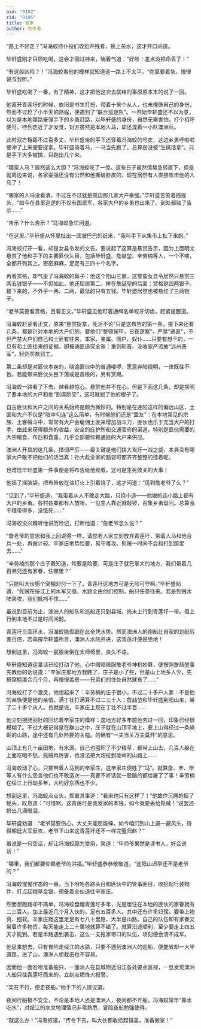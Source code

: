 ```yaml
---
aid: "0102"
zid: "0185"
title: 搬家
author: 吹牛者
---
```


“路上不好走？”冯海蛟待仆役们收拾开残肴，换上茶水，这才开口问道。

毕轩盛刚才只顾吃喝，这会才回过神来，喘着气道：“好险！差点没把命丢了！”

“有这般凶险？！”冯海蛟看他的模样就知道这一路上不太平，“你莫要着急，慢慢说与我听。”

毕轩盛吃喝了一番，有了精神，这才把他这次去联络的事原原本本的说了一回。

他离开青莲圩的时候，依旧是书生打扮，带着十来个从人，也未掩饰自己的身份，然而不过赶了小半天的路程，便遇到了“联合巡逻队”。一开始毕轩盛还不以为意，以为是本地哪路豪强手下的乡勇赶路，以毕轩盛的身份，自然无需害怕，打个招呼便可。待到走近了才发觉，对方虽然是本地人马，却还混着一小队澳洲兵。

此时双方相距不过百多丈，毕轩盛带的手下还穿着冯海蛟的号衣，这边乡勇呼啦啦便冲了上来便要捉拿。毕轩盛骑着马，一马当先跑了，总算是没被“生擒活拿”。只是手下大多被擒，只跑出几个来。

“哪家人马？居然这么大胆？”冯海蛟吃了一惊。这些日子虽然情势急转直下，但是就周边来说，各家豪强还没有公然和他撕破脸皮的，现在居然有人直接攻击他的人马了！

“哪家的人马没看清，不过左不过就是周边那几家大户豪强。”毕轩盛苦笑着摇摇头，“如今在县里巡逻的不仅有国民军，各家大户的乡勇也出来了。到处都贴了告示……”

“告示？什么告示？”冯海蛟急忙问道。

“在这里。”毕轩盛从怀里扯出一团皱巴巴的纸来，“我叫手下从集市上扯下来的。”

冯海蛟打开一看，却是女县令发的文告。要说起了这算是悬赏告示，因为上面明文悬赏了他和手下的主要匪伙头目，包括毕轩盛、詹喆堃、辛劳楠等人，一个不喽，全都开列其上。密密麻麻，足足有三四十个名字。

再看赏格，却气歪了冯海蛟的鼻子：他这个阳山三霸，这黎蛮女县令居然只悬赏三两五钱银子――不但如此，他还屈居第二，排在詹喆堃的后面：赏格是四两银子。接下来的，不外乎一两、二两，最低的只有五钱。毕轩盛居然也被悬红了三两银子。

“老爷莫要看赏格，且看正文。”毕轩盛见他盯着通缉名单咬牙切齿，赶紧提醒道。

冯海蛟赶紧看正文，原来“悬赏捉拿，死活不论”只是这布告的第一条，接下来还有几条，都是针对本地的大户们的，要他们“整顿保甲，日夜逻察”，严禁“通匪”，不但严禁大户们自己和土匪有往来，本家、亲属、佃户、奴仆……只要有想干的，一旦有和土匪往来的证据，即按通匪追究全家：重则斩首、没收家产流放“远州恶军”，轻则罚款罚工。

第二条却是对匪伙本身的，晓谕匪伙中的普通喽啰，愿意弃暗投明，一律既往不咎。若能带来匪伙头目下落或是首级的，另有赏赐。

冯海蛟一路看了下去，越看越惊心。悬赏他并不在心，但是下面这几条，却是摆明了要本地的大户和他“割席断交”，这可就掘了他的根子了。

自古匪伙和大户之间的关系始终是颇为微妙的。特别是在连阳这样的偏远山区，土匪和大户不仅是“暗中勾连”这么简单，有时候他们还是“盟友”：在本地常见的宗族、土客械斗中，常常有大户会雇佣土匪来增加战斗力，匪伙也乐于充当大户的打手，由此来获得额外的收益，安全的庇护所和交通官府的渠道。特别是匪伙需要的大宗粮食、布匹和食盐，几乎全部要仰赖通匪的大户来供应。

澳洲人开具的这几条，措词严厉――最关键是他们挟大崀圩一战之威，本县没有哪家大户敢不把他们的话当真：孙大彪全家的脑袋可都齐齐整整的挂着呢。

也难怪毕轩盛第一件事便是将布告给他观看。这可是生死攸关的大事！

他摇了摇脑袋，把布告放在油灯火上引着烧了，这才问道：“见到詹老爷了么？”

“见到了，”毕轩盛道，“我带着从人不敢走大路，只绕小道――他娘的连小路上都有大户的乡勇。各村各寨都有人放哨，一见生人靠近就敲锣，召集乡勇盘问。总算我干粮带得多，没饿死……”

冯海蛟没兴趣听他讲历险记，打断他道：“詹老爷怎么说？”

“詹老爷的意思和我上回说得一样，请您老人家立刻放弃青莲圩，带着人马和他合兵一处，再做计较。辛家庄地势险要，易守难攻。髡贼一时间不会和打到那里去……”

“辛劳楠的那个庄子我知道，险要是险要，可是庄子就巴掌大的地方，我们带着几百弟兄还有家眷，住哪里？”

“只能叫大伙搭个窝棚对付一下了。青莲圩这地方可是无险可守啊。”毕轩盛劝道，“髡贼在绥江上的水军又强，水路全由他们控制，船只任意往来。若是髡贼水陆夹攻，我们抵挡不住……”

虽说到目前为止，澳洲人的船队和巡船还只到县城，尚未上行到青莲圩一带。但上行到本地不过是时间问题。

青莲圩三面环水，冯海蛟能盘踞在此全凭水势。然而澳洲人的炮船比自家的划艇厉害百倍，若真按毕轩盛所言，澳洲人水陆并进，这青莲圩便是绝地！

想到这里，冯海蛟一屁股坐倒在太师椅里，良久不语。

毕轩盛知道这番话已经打动了他，心中暗暗佩服詹老爷神机妙算，便按照詹喆堃事先教他的话说道：“辛家庄那地方我瞧了，庄子是小了些，但是山上地多人少，先搭窝棚凑合几个月，再慢慢盖房――兄弟们的住处自然就有了……”

冯海蛟打了个激灵，他想起来了：辛劳楠的庄子很小，不过二十多户人家：不是他的亲族便是他的亲信。满丁壮打满算不过二三十人；詹喆堃和毕轩盛到阳山来，带了二十多个从人。也就是说，辛家庄上现在丁壮不过半百……

他立刻搜肠刮肚的回忆着辛家庄的模样：这地方好多年前他去过一回，印象已经很模糊了。不过大概记得是在群山之中，庄子就在山顶平地上，要上山得经过一条崎岖的山路，途中还有几处险要的关隘。的确有“一夫当关万夫莫开”的意思。

山顶上有几十亩田地，有水源。自己也囤积了不少粮草，都带上山去，几百人躲在上面吃喝不愁。髡贼再厉害，也没法把大炮拉到陡峭的山路上……

冯海蛟动了心，只要带着人马到的辛家庄，这辛家庄便姓了“冯”。就算詹、辛、毕等人有什么怨言他们也不敢造次――真要不听话就一股脑的都给屠了了事！辛劳楠在绥江上行劫多年，大约好东西也不少。

想到这里，冯海蛟点点头，郑重其事道：“看来也只有这样了！”他故作沉痛的摇了摇头，叹息道：“可惜啊，这青莲圩是我发家的本钱，如今竟要丢给髡贼！”说罢还挤出几滴眼泪。

毕轩盛劝道：“老爷莫要伤心。大丈夫能屈能伸。如今咱们到山上避一避风头，待得朝廷大军反攻，老爷下山来这青莲圩还不一样完璧归赵？”

虽说是一句空话，却让冯海蛟颇为受用，笑道：“毕师爷果然是读书人，好会说话！”

“哪里，我们都要仰赖老爷的洪福。”毕轩盛恭恭敬敬道，“这阳山迟早还不是老爷的？”

冯海蛟惺惺作态的一番，当下吩咐各路头目和匪伙中的管事匪目，收拾起行装物件，打点起粮草金银，预备着全伙退往辛家庄。

然而想跑路却不简单，冯海蛟盘踞青莲圩多年，光是居住在本地的匪伙的家眷就有二三百人。加上最近几个月入伙的，足有五百多人。其中还有许多妇孺。要带上物资、细软。辛家庄距这里足足有七八十里路，大半是山路。自己的队伍即有家眷又带着许多物资，每天能走上二十里地就算不错了。就算沿途顺利，至少要走上四五天才能到。若是半路遇到袭击，这么一支拖家带口的队伍，顷刻便会溃不成军。

他思来想去，只有冒险走绥江的水路，只要不遇到澳洲人的巡船，便能省却一大半道路，进了山，澳洲人想截击也不容易。

因而他一面吩咐准备船只，一面派人在县城附近沿江各处要点监视，一旦发觉澳洲人船只往青莲圩而来的，立刻点燃烽火报警。

“实在不行，便走夜船。”他手下的人提议道。

夜间行船极不安全，不论是本地人还是澳洲人，夜间都不开船。冯海蛟常年“靠水吃水”，对绥江的水文地理情况非常熟悉，冒险夜航勉强使得。

“就这么办！”冯海蛟道，“传令下去，叫大伙都收拾起铺盖，准备搬家！”


